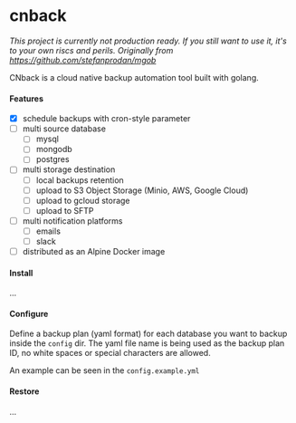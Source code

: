 # cnback

*This project is currently not production ready. If you still want to use it, it's to your own riscs and perils.
Originally from https://github.com/stefanprodan/mgob*

CNback is a cloud native backup automation tool built with golang.

#### Features

- [x] schedule backups with cron-style parameter
- [ ] multi source database
  - [ ] mysql
  - [ ] mongodb
  - [ ] postgres
- [ ] multi storage destination
  - [ ] local backups retention
  - [ ] upload to S3 Object Storage (Minio, AWS, Google Cloud)
  - [ ] upload to gcloud storage
  - [ ] upload to SFTP
- [ ] multi notification platforms
  - [ ] emails
  - [ ] slack
- [ ] distributed as an Alpine Docker image

#### Install

...

#### Configure

Define a backup plan (yaml format) for each database you want to backup inside the `config` dir. 
The yaml file name is being used as the backup plan ID, no white spaces or special characters are allowed.

An example can be seen in the `config.example.yml`

#### Restore

...
